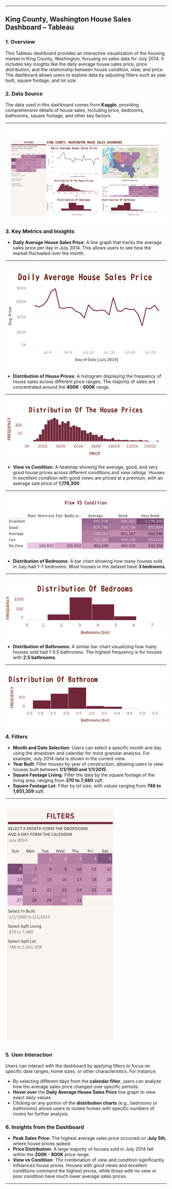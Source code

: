 
---
## King County, Washington House Sales Dashboard – Tableau 

### 1. **Overview**
This Tableau dashboard provides an interactive visualization of the housing market in King County, Washington, focusing on sales data for July 2014. It includes key insights like the daily average house sales price, price distribution, and the relationship between house condition, view, and price. The dashboard allows users to explore data by adjusting filters such as year built, square footage, and lot size.

### 2. **Data Source**
The data used in this dashboard comes from **Kaggle**, providing comprehensive details of house sales, including price, bedrooms, bathrooms, square footage, and other key factors.

----
![Dashboard](https://github.com/MMS-21/Data-Visualization-/blob/1dcc8447e12be0ba4777eaf39d6de1c144205a35/KING%20COUNTY%2C%20WASHINGTON%20HOUSE%20SALES%20DASHBOARD/Quick/King%20County%2C%20Washington%20House%20Sales.JPG) 
----
### 3. **Key Metrics and Insights**
- **Daily Average House Sales Price**: A line graph that tracks the average sales price per day in July 2014. This allows users to see how the market fluctuated over the month.
----
![Sales](https://github.com/MMS-21/Data-Visualization-/blob/1dcc8447e12be0ba4777eaf39d6de1c144205a35/KING%20COUNTY%2C%20WASHINGTON%20HOUSE%20SALES%20DASHBOARD/Quick/Prices.png) 
----
- **Distribution of House Prices**: A histogram displaying the frequency of house sales across different price ranges. The majority of sales are concentrated around the **400K - 600K** range.
----
![Price Distribution](https://github.com/MMS-21/Data-Visualization-/blob/1dcc8447e12be0ba4777eaf39d6de1c144205a35/KING%20COUNTY%2C%20WASHINGTON%20HOUSE%20SALES%20DASHBOARD/Quick/PriceDistribution.png) 
----
- **View vs Condition**: A heatmap showing the average, good, and very good house prices across different conditions and view ratings. Houses in excellent condition with good views are priced at a premium, with an average sale price of **1,178,300**.
----
![Condition](https://github.com/MMS-21/Data-Visualization-/blob/1dcc8447e12be0ba4777eaf39d6de1c144205a35/KING%20COUNTY%2C%20WASHINGTON%20HOUSE%20SALES%20DASHBOARD/Quick/Condition.png) 
----
- **Distribution of Bedrooms**: A bar chart showing how many houses sold in July had 1-7 bedrooms. Most houses in the dataset have **3 bedrooms**.
----
![Bedrooms](https://github.com/MMS-21/Data-Visualization-/blob/1dcc8447e12be0ba4777eaf39d6de1c144205a35/KING%20COUNTY%2C%20WASHINGTON%20HOUSE%20SALES%20DASHBOARD/Quick/Bedroom.png) 
----
- **Distribution of Bathrooms**: A similar bar chart visualizing how many houses sold had 1-5.5 bathrooms. The highest frequency is for houses with **2.5 bathrooms**.
----
![Bathrooms](https://github.com/MMS-21/Data-Visualization-/blob/1dcc8447e12be0ba4777eaf39d6de1c144205a35/KING%20COUNTY%2C%20WASHINGTON%20HOUSE%20SALES%20DASHBOARD/Quick/Bathroom.png) 
----

### 4. **Filters**
- **Month and Date Selection**: Users can select a specific month and day using the dropdown and calendar for more granular analysis. For example, July 2014 data is shown in the current view.
- **Year Built**: Filter houses by year of construction, allowing users to view houses built between **1/1/1900 and 1/1/2015**.
- **Square Footage Living**: Filter the data by the square footage of the living area, ranging from **370 to 7,480** sqft.
- **Square Footage Lot**: Filter by lot size, with values ranging from **746 to 1,651,359** sqft.
----
![Filters](https://github.com/MMS-21/Data-Visualization-/blob/1dcc8447e12be0ba4777eaf39d6de1c144205a35/KING%20COUNTY%2C%20WASHINGTON%20HOUSE%20SALES%20DASHBOARD/Quick/Filters.png) 
----
### 5. **User Interaction**
Users can interact with the dashboard by applying filters to focus on specific date ranges, home sizes, or other characteristics. For instance:
- By selecting different days from the **calendar filter**, users can analyze how the average sales price changed over specific periods.
- **Hover over** the **Daily Average House Sales Price** line graph to view exact daily values.
- Clicking on any portion of the **distribution charts** (e.g., bedrooms or bathrooms) allows users to isolate homes with specific numbers of rooms for further analysis.

### 6. **Insights from the Dashboard**
- **Peak Sales Price**: The highest average sales price occurred on **July 5th**, where house prices spiked.
- **Price Distribution**: A large majority of houses sold in July 2014 fall within the **200K - 800K** price range.
- **View vs Condition**: The combination of view and condition significantly influences house prices. Houses with good views and excellent conditions command the highest prices, while those with no view or poor condition have much lower average sales prices.
  

---

